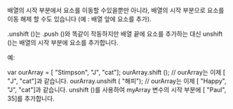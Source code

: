 배열의 시작 부분에서 요소를 이동할 수있을뿐만 아니라, 배열의 시작 부분으로 요소를 이동 해제 할 수도 있습니다 (예 : 배열 앞에 요소를 추가).

.unshift ()는 .push ()와 똑같이 작동하지만 배열 끝에 요소를 추가하는 대신 unshift ()는 배열의 시작 부분에 요소를 추가합니다.

예:

var ourArray = [ "Stimpson", "J", "cat"];
ourArray.shift (); // ourArray는 이제 [ "J", "cat"]과 같습니다.
ourArray.unshift ( "해피");
// ourArray는 이제 [ "Happy", "J", "cat"]과 같습니다.
unshift ()를 사용하여 myArray 변수의 시작 부분에 [ "Paul", 35]를 추가합니다.